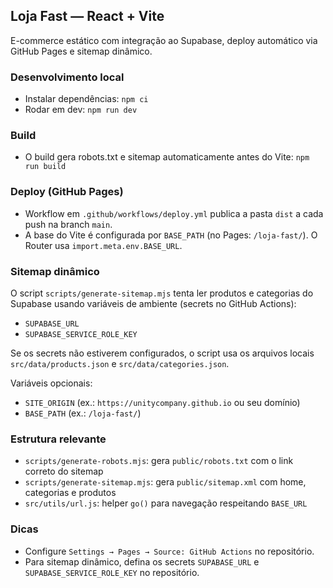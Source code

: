 ## Loja Fast — React + Vite

E-commerce estático com integração ao Supabase, deploy automático via GitHub Pages e sitemap dinâmico.

### Desenvolvimento local

- Instalar dependências: `npm ci`
- Rodar em dev: `npm run dev`

### Build

- O build gera robots.txt e sitemap automaticamente antes do Vite: `npm run build`

### Deploy (GitHub Pages)

- Workflow em `.github/workflows/deploy.yml` publica a pasta `dist` a cada push na branch `main`.
- A base do Vite é configurada por `BASE_PATH` (no Pages: `/loja-fast/`). O Router usa `import.meta.env.BASE_URL`.

### Sitemap dinâmico

O script `scripts/generate-sitemap.mjs` tenta ler produtos e categorias do Supabase usando variáveis de ambiente (secrets no GitHub Actions):

- `SUPABASE_URL`
- `SUPABASE_SERVICE_ROLE_KEY`

Se os secrets não estiverem configurados, o script usa os arquivos locais `src/data/products.json` e `src/data/categories.json`.

Variáveis opcionais:

- `SITE_ORIGIN` (ex.: `https://unitycompany.github.io` ou seu domínio)
- `BASE_PATH` (ex.: `/loja-fast/`)

### Estrutura relevante

- `scripts/generate-robots.mjs`: gera `public/robots.txt` com o link correto do sitemap
- `scripts/generate-sitemap.mjs`: gera `public/sitemap.xml` com home, categorias e produtos
- `src/utils/url.js`: helper `go()` para navegação respeitando `BASE_URL`

### Dicas

- Configure `Settings → Pages → Source: GitHub Actions` no repositório.
- Para sitemap dinâmico, defina os secrets `SUPABASE_URL` e `SUPABASE_SERVICE_ROLE_KEY` no repositório.
